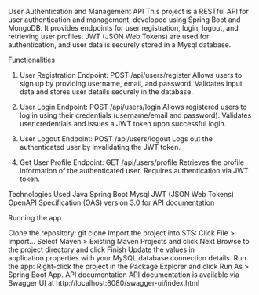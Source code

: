 User Authentication and Management API
This project is a RESTful API for user authentication and management, developed using Spring Boot and MongoDB. It provides endpoints for user registration, login,
logout, and retrieving user profiles. JWT (JSON Web Tokens) are used for authentication, and user data is securely stored in a Mysql database.

Functionalities

1) User Registration
Endpoint: POST /api/users/register
Allows users to sign up by providing username, email, and password.
Validates input data and stores user details securely in the database.

2) User Login
Endpoint: POST /api/users/login
Allows registered users to log in using their credentials (username/email and password).
Validates user credentials and issues a JWT token upon successful login.

3) User Logout
Endpoint: POST /api/users/logout
Logs out the authenticated user by invalidating the JWT token.

4) Get User Profile
Endpoint: GET /api/users/profile
Retrieves the profile information of the authenticated user.
Requires authentication via JWT token.

Technologies Used
Java
Spring Boot
Mysql
JWT (JSON Web Tokens)
OpenAPI Specification (OAS) version 3.0 for API documentation


Running the app

Clone the repository: git clone 
Import the project into STS:
Click File > Import...
Select Maven > Existing Maven Projects and click Next
Browse to the project directory and click Finish
Update the values in application.properties with your MySQL database connection details.
Run the app: Right-click the project in the Package Explorer and click Run As > Spring Boot App.
API documentation
API documentation is available via Swagger UI at http://localhost:8080/swagger-ui/index.html
